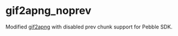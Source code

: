 # gif2apng_noprev

Modified [gif2apng](http://gif2apng.sourceforge.net/) with disabled prev chunk 
support for Pebble SDK.
